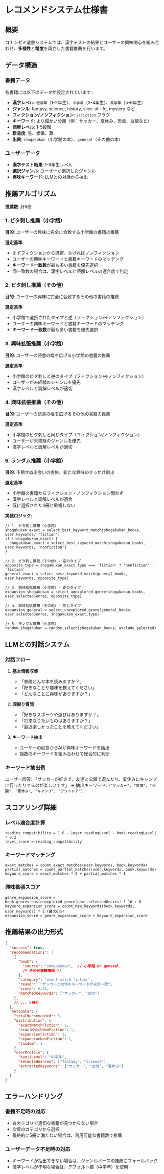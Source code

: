 # レコメンドシステム仕様書

## 概要
コナンゼミ選書システムでは、漢字テストの結果とユーザーの興味関心を組み合わせ、**多様性**と**精度**を両立した書籍推薦を行います。

## データ構造

### 書籍データ
各書籍には以下のデータが設定されています：
- **漢字レベル**: `低学年`（1-2年生）、`中学年`（3-4年生）、`高学年`（5-6年生）
- **ジャンル**: fantasy, science, history, slice-of-life, mystery など
- **フィクション/ノンフィクション**: `isFiction` フラグ
- **キーワード**: より細かい分類（例：サッカー、夏休み、恐竜、友情など）
- **読解レベル**: 1-5段階
- **難易度**: 易、標準、難
- **出典**: `shogakukan`（小学館の本）、`general`（その他の本）

### ユーザーデータ
- **漢字テスト結果**: 1-6年生レベル
- **選択ジャンル**: ユーザーが選択したジャンル
- **興味キーワード**: LLMとの対話から抽出

## 推薦アルゴリズム

**推薦数**: 計5冊

### 1. ビタ刺し推薦（小学館）
**目的**: ユーザーの興味に完全に合致する小学館の書籍の推薦

**選定基準**:
- まずフィクションから選択、なければノンフィクション
- ユーザーの興味キーワードと書籍キーワードのマッチング
- **キーワード一致数**が最も多い書籍を優先選択
- 同一致数の場合は、漢字レベルと読解レベルの適合度で判定

### 2. ビタ刺し推薦（その他）
**目的**: ユーザーの興味に完全に合致するその他の書籍の推薦

**選定基準**:
- 小学館で選択されたタイプと逆（フィクション⇔ノンフィクション）
- ユーザーの興味キーワードと書籍キーワードのマッチング
- **キーワード一致数**が最も多い書籍を優先選択

### 3. 興味拡張推薦（小学館）
**目的**: ユーザーの読書の幅を広げる小学館の書籍の推薦

**選定基準**:
- 小学館のビタ刺しと逆のタイプ（フィクション⇔ノンフィクション）
- ユーザーが未経験のジャンルを優先
- 漢字レベルと読解レベルが適切

### 4. 興味拡張推薦（その他）
**目的**: ユーザーの読書の幅を広げるその他の書籍の推薦

**選定基準**:
- 小学館のビタ刺しと同じタイプ（フィクション/ノンフィクション）
- ユーザーが未経験のジャンルを優先
- 漢字レベルと読解レベルが適切

### 5. ランダム推薦（小学館）
**目的**: 予期せぬ出会いの提供、新たな興味のきっかけ創出

**選定基準**:
- 小学館の書籍からフィクション・ノンフィクション問わず
- 漢字レベルと読解レベルが適合
- 既に選択された4冊と重複しない

**実装ロジック**:
```
// 1. ビタ刺し推薦（小学館）
shogakukan_exact = select_best_keyword_match(shogakukan_books, user.keywords, 'fiction')
if (!shogakukan_exact) {
  shogakukan_exact = select_best_keyword_match(shogakukan_books, user.keywords, 'nonfiction')
}

// 2. ビタ刺し推薦（その他）- 逆のタイプ
opposite_type = shogakukan_exact.type === 'fiction' ? 'nonfiction' : 'fiction'
general_exact = select_best_keyword_match(general_books, user.keywords, opposite_type)

// 3. 興味拡張推薦（小学館）- 逆のタイプ
expansion_shogakukan = select_unexplored_genre(shogakukan_books, user.selectedGenres, opposite_type)

// 4. 興味拡張推薦（その他）- 同じタイプ
expansion_general = select_unexplored_genre(general_books, user.selectedGenres, shogakukan_exact.type)

// 5. ランダム推薦（小学館）
random_shogakukan = random_select(shogakukan_books, exclude_selected)
```

## LLMとの対話システム

### 対話フロー
1. **基本情報収集**
   - 「普段どんな本を読みますか？」
   - 「好きなことや趣味を教えてください」
   - 「どんなことに興味がありますか？」

2. **深掘り質問**
   - 「好きなスポーツや遊びはありますか？」
   - 「将来なりたいものはありますか？」
   - 「最近楽しかったことを教えてください」

3. **キーワード抽出**
   - ユーザーの回答からAIが興味キーワードを抽出
   - 複数のキーワードを組み合わせて総合的に判断

### キーワード抽出例
ユーザー回答: 「サッカーが好きで、友達と公園で遊んだり、夏休みにキャンプに行ったりするのが楽しいです」
→ 抽出キーワード: `["サッカー", "友情", "公園", "夏休み", "キャンプ", "アウトドア"]`

## スコアリング詳細

### レベル適合度計算
```
reading_compatibility = 1.0 - |user.readingLevel - book.readingLevel| * 0.2
level_score = reading_compatibility
```

### キーワードマッチング
```
exact_matches = count_exact_matches(user.keywords, book.keywords)
partial_matches = count_partial_matches(user.keywords, book.keywords)
keyword_score = exact_matches * 2 + partial_matches * 1
```

### 興味拡張スコア
```
genre_expansion_score = book.genres.has_unexplored_genre(user.selectedGenres) ? 10 : 0
keyword_expansion_score = count_new_keywords(book.keywords, user.keywords) * 2 (最大6点)
expansion_score = genre_expansion_score + keyword_expansion_score
```

## 推薦結果の出力形式

```json
{
  "success": true,
  "recommendations": [
    {
      "book": { 
        "source": "shogakukan",  // 小学館 or general
        /* その他書籍情報 */ 
      },
      "category": "exact-match-fiction",
      "reason": "サッカーと友情のキーワードが完全一致",
      "score": 0.95,
      "matchedKeywords": ["サッカー", "友情"]
    },
    // ... 5冊分
  ],
  "metadata": {
    "totalRecommended": 5,
    "distribution": {
      "exactMatchFiction": 1,
      "exactMatchNonFiction": 1,
      "expansionFiction": 1,
      "expansionNonFiction": 1,
      "random": 1
    },
    "userProfile": {
      "kanjiLevel": "中学年",
      "selectedGenres": ["fantasy", "science"],
      "extractedKeywords": ["サッカー", "友情", "夏休み"]
    }
  }
}
```

## エラーハンドリング

### 書籍不足時の対応
- 各カテゴリで適切な書籍が見つからない場合
- 次善のカテゴリから選択
- 最終的に5冊に満たない場合は、利用可能な書籍数で推薦

### ユーザーデータ不足時の対応
- キーワードが抽出できない場合は、ジャンルベースの推薦にフォールバック
- 漢字レベルが不明な場合は、デフォルト値（中学年）を使用 